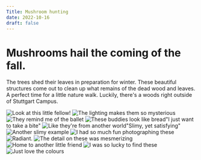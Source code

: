 ```yaml
---
Title: Mushroom hunting
date: 2022-10-16
draft: false
---
```

# Mushrooms hail the coming of the fall.

The trees shed their leaves in preparation for winter. These beautiful structures come out to clean up what remains of the dead wood and leaves. A perfect time for a little nature walk. Luckily, there's a woods right outside of Stuttgart Campus.

![Look at this little fellow!](/images/Mushies-5.jpg "He's so ready to go")
![The lighting makes them so mysterious](/images/Mushies-7.jpg)
![They remind me of the ballet](/images/Mushies-8.jpg)
![These buddies look like bread](/images/Mushies-15.jpg)"I just want to take a bite"
![Like they're from another world](/images/Mushies-19.jpg)"Slimy, yet satisfying"
![Another slimy example](/images/Mushies-28.jpg)
![I had so much fun photographing these](/images/Mushies-32.jpg)
![Radiant.](/images/Mushies-34.jpg)
![The detail on these was mesmerizing](/images/Mushies-40.jpg)
![Home to another little friend](/images/Mushies-45.jpg)
![I was so lucky to find these](/images/Mushies-49.jpg)
![Just love the colours](/images/Mushies-60.jpg)
